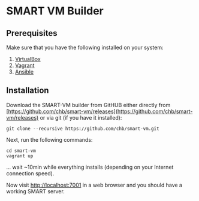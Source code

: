 # SMART VM Builder

## Prerequisites

Make sure that you have the following installed on your system:

1. [VirtualBox](https://www.virtualbox.org/wiki/Downloads)
2. [Vagrant](http://www.vagrantup.com/downloads)
3. [Ansible](http://docs.ansible.com/intro_installation.html)

## Installation

Download the SMART-VM builder from GitHUB either directly from
[https://github.com/chb/smart-vm/releases](https://github.com/chb/smart-vm/releases)
or via git (if you have it installed):
```
git clone --recursive https://github.com/chb/smart-vm.git
```

Next, run the following commands:
```
cd smart-vm
vagrant up
```

... wait ~10min while everything installs (depending on your Internet connection speed).

Now visit [http://localhost:7001](http://localhost:7001) in a web browser and you should have a working SMART server.